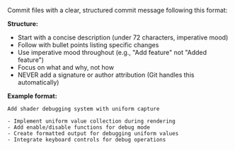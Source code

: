 Commit files with a clear, structured commit message following this format:

**Structure:**
- Start with a concise description (under 72 characters, imperative mood)
- Follow with bullet points listing specific changes
- Use imperative mood throughout (e.g., "Add feature" not "Added feature")
- Focus on what and why, not how
- NEVER add a signature or author attribution (Git handles this automatically)

**Example format:**
```
Add shader debugging system with uniform capture

- Implement uniform value collection during rendering
- Add enable/disable functions for debug mode
- Create formatted output for debugging uniform values
- Integrate keyboard controls for debug operations
```